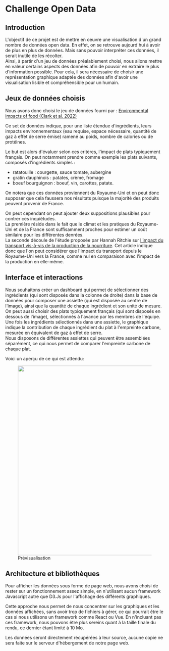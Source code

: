 # Challenge Open Data

## Introduction

L'objectif de ce projet est de mettre en oeuvre une visualisation d'un grand nombre de données open data. En effet, on se retrouve aujourd'hui à avoir de plus en plus de données. Mais sans pouvoir interpréter ces données, il serait inutile de les récolter.  
Ainsi, à partir d'un jeu de données préalablement choisi, nous allons mettre en valeur certains aspects des données afin de pouvoir en extraire le plus d'information possible. Pour cela, il sera nécessaire de choisir une représentation graphique adaptée des données afin d'avoir une visualisation lisible et compréhensible pour un humain.

## Jeux de données choisis

Nous avons donc choisi le jeu de données fourni par : [Environmental impacts of food (Clark et al. 2022)](https://github.com/owid/owid-datasets/blob/master/datasets/Environmental%20impacts%20of%20food%20(Clark%20et%20al.%202022)/Environmental%20impacts%20of%20food%20(Clark%20et%20al.%202022).csv)

Ce set de données indique, pour une liste étendue d'ingrédients, leurs impacts environnementaux (eau requise, espace nécessaire, quantité de gaz à effet de serre émise) ramené au poids, nombre de calories ou de protéines.

Le but est alors d'évaluer selon ces critères, l'impact de plats typiquement français. On peut notamment prendre comme exemple les plats suivants, composés d'ingrédients simples :

- ratatouille : courgette, sauce tomate, aubergine
- gratin dauphinois : patates, crème, fromage
- boeuf bourguignon : boeuf, vin, carottes, patate.

On notera que ces données proviennent du Royaume-Uni et on peut donc supposer que cela faussera nos résultats puisque la majorité des produits peuvent provenir de France. 

On peut cependant on peut ajouter deux suppositions plausibles pour contrer ces inquiétudes.  
La première réside dans le fait que le climat et les pratiques du Royaume-Uni et de la France sont suffisamment proches pour estimer un coût similaire pour les différentes denrées.  
La seconde découle de l'étude proposée par Hannah Ritchie sur [l'impact du transport vis-à-vis de la production de la nourriture](https://ourworldindata.org/food-choice-vs-eating-local). Cet article indique donc que l'on peut considérer que l'impact du transport depuis le Royaume-Uni vers la France, comme nul en comparaison avec l'impact de la production en elle-même.

## Interface et interactions

Nous souhaitons créer un dashboard qui permet de sélectionner des ingrédients (qui sont disposés dans la colonne de droite) dans la base de données pour composer une assiette (qui est disposée au centre de l'image), ainsi que la quantité de chaque ingrédient et son unité de mesure.  
On peut aussi choisir des plats typiquement français (qui sont disposés en dessous de l'image), sélectionnés à l'avance par les membres de l'équipe.  
Une fois les ingrédients sélectionnés dans une assiette, le graphique indique la contribution de chaque ingrédient du plat à l'empreinte carbone, mesurée en équivalent de gaz à effet de serre.  
Nous disposons de différentes assiettes qui peuvent être assemblées séparément, ce qui nous permet de comparer l'empreinte carbone de chaque plat.

Voici un aperçu de ce qui est attendu:

<figure>
  <img src="../pictures/project-preview.png" width="600" />
  <figcaption>Prévisualisation</figcaption>
</figure>

## Architecture et bibliothèques

Pour afficher les données sous forme de page web, nous avons choisi de rester sur un fonctionnement assez simple, en n'utilisant aucun framework Javascript autre que D3.Js pour l'affichage des différents graphiques.

Cette approche nous permet de nous concentrer sur les graphiques et les données affichées, sans avoir trop de fichiers à gérer, ce qui pourrait être le cas si nous utilisons un framework comme React ou Vue. En n'incluant pas ces framework, nous pouvons être plus sereins quant à la taille finale du rendu, ce dernier étant limité à 10 Mo.

Les données seront directement récupérées à leur source, aucune copie ne sera faite sur le serveur d'hébergement de notre page web.
